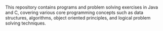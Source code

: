 This repository contains programs and problem solving exercises in Java and C, covering various core programming concepts such as data structures, algorithms, object oriented principles, and logical problem solving techniques.
